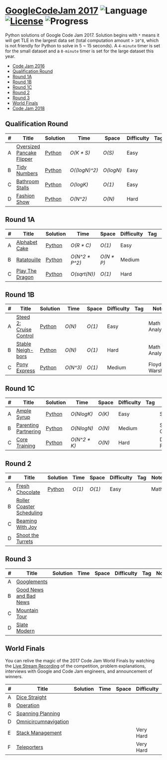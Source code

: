 # [GoogleCodeJam 2017](https://codingcompetitions.withgoogle.com/codejam/archive/2017) ![Language](https://img.shields.io/badge/language-Python-orange.svg) [![License](https://img.shields.io/badge/license-MIT-blue.svg)](./LICENSE.md) ![Progress](https://img.shields.io/badge/progress-13%20%2F%2027-ff69b4.svg)

Python solutions of Google Code Jam 2017. Solution begins with `*` means it will get TLE in the largest data set (total computation amount > `10^8`, which is not friendly for Python to solve in 5 ~ 15 seconds). A `4-minute` timer is set for the small dataset and a `8-minute` timer is set for the large dataset this year.

* [Code Jam 2016](https://github.com/kamyu104/GoogleCodeJam-2016)
* [Qualification Round](https://github.com/kamyu104/GoogleCodeJam-2017#qualification-round)
* [Round 1A](https://github.com/kamyu104/GoogleCodeJam-2017#round-1a)
* [Round 1B](https://github.com/kamyu104/GoogleCodeJam-2017#round-1b)
* [Round 1C](https://github.com/kamyu104/GoogleCodeJam-2017#round-1c)
* [Round 2](https://github.com/kamyu104/GoogleCodeJam-2017#round-2)
* [Round 3](https://github.com/kamyu104/GoogleCodeJam-2017#round-3)
* [World Finals](https://github.com/kamyu104/GoogleCodeJam-2017#world-finals)
* [Code Jam 2018](https://github.com/kamyu104/GoogleCodeJam-2018)

## Qualification Round
| # | Title | Solution | Time | Space | Difficulty | Tag | Note |
|---| ----- | -------- | ---- | ----- | ---------- | --- | ---- |
|A| [Oversized Pancake Flipper](https://code.google.com/codejam/contest/3264486/dashboard#s=p0)| [Python](./Qualification%20Round/pancake-flipper.py)| _O(K * S)_ | _O(S)_ | Easy | | Greedy |
|B| [Tidy Numbers](https://code.google.com/codejam/contest/3264486/dashboard#s=p1)| [Python](./Qualification%20Round/tidy-numbers.py)| _O((logN)^2)_ | _O(logN)_ | Easy | | Math Analysis |
|C| [Bathroom Stalls](https://code.google.com/codejam/contest/3264486/dashboard#s=p2)| [Python](./Qualification%20Round/bathroom-stalls.py)| _O(logK)_ | _O(1)_ | Easy | | BST |
|D| [Fashion Show](https://code.google.com/codejam/contest/3264486/dashboard#s=p3)| [Python](./Qualification%20Round/fashion-show.py)| _O(N^2)_ | _O(N)_ | Hard | | Greedy |

## Round 1A
| # | Title | Solution | Time | Space | Difficulty | Tag | Note |
|---| ----- | -------- | ---- | ----- | ---------- | --- | ---- |
|A| [Alphabet Cake](https://code.google.com/codejam/contest/5304486/dashboard#s=p0)| [Python](./Round%201A/alphabet-cake.py)| _O(R * C)_ | _O(1)_ | Easy | | Greedy |
|B| [Ratatouille](https://code.google.com/codejam/contest/5304486/dashboard#s=p1)| [Python](./Round%201A/ratatouille.py)| _O(N^2 * P^2)_ | _O(N * P)_ | Medium | | Greedy |
|C| [Play The Dragon](https://code.google.com/codejam/contest/5304486/dashboard#s=p2)| [Python](./Round%201A/play-the-dragon.py)| _O(sqrt(N))_ | _O(1)_ | Hard | | Math Analysis |

## Round 1B
| # | Title | Solution | Time | Space | Difficulty | Tag | Note |
|---| ----- | -------- | ---- | ----- | ---------- | --- | ---- |
|A| [Steed 2: Cruise Control](https://code.google.com/codejam/contest/8294486/dashboard#s=p0)| [Python](./Round%201B/cruise-control.py)| _O(N)_ | _O(1)_ | Easy | | Math Analysis |
|B| [Stable Neigh-bors](https://code.google.com/codejam/contest/8294486/dashboard#s=p1)| [Python](./Round%201B/stable-neighbors.py)| _O(N)_ | _O(1)_ | Hard | | Math Analysis |
|C| [Pony Express](https://code.google.com/codejam/contest/8294486/dashboard#s=p2)| [Python](./Round%201B/pony-express.py)| _O(N^3)_ | _O(1)_ | Medium | | Floyd-Warshall |

## Round 1C
| # | Title | Solution | Time | Space | Difficulty | Tag | Note |
|---| ----- | -------- | ---- | ----- | ---------- | --- | ---- |
|A| [Ample Syrup](https://code.google.com/codejam/contest/3274486/dashboard#s=p0)| [Python](./Round%201C/ample-syrup.py)| _O(NlogK)_ | _O(K)_ | Easy | | Sort, Heap |
|B| [Parenting Partnering](https://code.google.com/codejam/contest/3274486/dashboard#s=p1)| [Python](./Round%201C/parenting-partnering.py)| _O(NlogN)_ | _O(N)_ | Medium | | Sort, Greedy |
|C| [Core Training](https://code.google.com/codejam/contest/3274486/dashboard#s=p2)| [Python](./Round%201C/core-training.py)| _O(N^2 * K)_ | _O(N)_ | Hard | | DP, Probability|

## Round 2
| # | Title | Solution | Time | Space | Difficulty | Tag | Note |
|---| ----- | -------- | ---- | ----- | ---------- | --- | ---- |
|A| [Fresh Chocolate](https://codingcompetitions.withgoogle.com/codejam/round/0000000000201900/00000000002017f4)| [Python](./Round%202/fresh_chocolate.py) | _O(1)_ | _O(1)_ | Easy | | Math |
|B| [Roller Coaster Scheduling](https://code.google.com/codejam/contest/5314486/dashboard#s=p1)| | | | | | |
|C| [Beaming With Joy](https://code.google.com/codejam/contest/5314486/dashboard#s=p2)| | | | | | |
|D| [Shoot the Turrets](https://code.google.com/codejam/contest/5314486/dashboard#s=p3)| | | | | | |

## Round 3
| # | Title | Solution | Time | Space | Difficulty | Tag | Note |
|---| ----- | -------- | ---- | ----- | ---------- | --- | ---- |
|A| [Googlements](https://code.google.com/codejam/contest/8304486/dashboard#s=p0)| | | | | | |
|B| [Good News and Bad News](https://code.google.com/codejam/contest/8304486/dashboard#s=p1)| | | | | | |
|C| [Mountain Tour](https://code.google.com/codejam/contest/8304486/dashboard#s=p2)| | | | | | |
|D| [Slate Modern](https://code.google.com/codejam/contest/8304486/dashboard#s=p3)| | | | | | |

## World Finals
You can relive the magic of the 2017 Code Jam World Finals by watching the [Live Stream Recording](https://www.youtube.com/watch?v=Pq-wdw9TRoI) of the competition, problem explanations, interviews with Google and Code Jam engineers, and announcement of winners.

| # | Title | Solution | Time | Space | Difficulty | Tag | Note |
|---| ----- | -------- | ---- | ----- | ---------- | --- | ---- |
|A| [Dice Straight](https://code.google.com/codejam/contest/6314486/dashboard#s=p0)| | | | | | |
|B| [Operation](https://code.google.com/codejam/contest/6314486/dashboard#s=p1)| | | | | | |
|C| [Spanning Planning](https://code.google.com/codejam/contest/6314486/dashboard#s=p2)| | | | | | |
|D| [Omnicircumnavigation](https://code.google.com/codejam/contest/6314486/dashboard#s=p3)| | | | | | |
|E| [Stack Management](https://code.google.com/codejam/contest/6314486/dashboard#s=p4)|||| Very Hard | | |
|F| [Teleporters](https://code.google.com/codejam/contest/6314486/dashboard#s=p5)|||| Very Hard | | |
